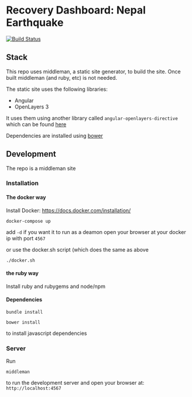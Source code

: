 # Recovery Dashboard: Nepal Earthquake
[![Build Status](https://travis-ci.org/GFDRR/recovery_dashboard.svg)](https://travis-ci.org/GFDRR/recovery_dashboard)
## Stack
This repo uses middleman, a static site generator, to build the site.
Once built middleman (and ruby, etc) is not needed.

The static site uses the following libraries:
- Angular
- OpenLayers 3

It uses them using another library called `angular-openlayers-directive` which can be found [here](https://github.com/tombatossals/angular-openlayers-directive)

Dependencies are installed using [bower](http://bower.io/)

## Development
The repo is a middleman site
### Installation

#### The docker way
Install Docker:
https://docs.docker.com/installation/

```shell
docker-compose up
```
add `-d` if you want it to run as a deamon
open your browser at your docker ip with port `4567`

or use the docker.sh script (which does the same as above

```shell
./docker.sh
```

#### the ruby way
Install ruby and rubygems and node/npm

#### Dependencies
```shell
bundle install
```
```shell
bower install
```
to install javascript dependencies

### Server
Run
```shell
middleman
```
to run the development server and open your browser at: `http://localhost:4567`
